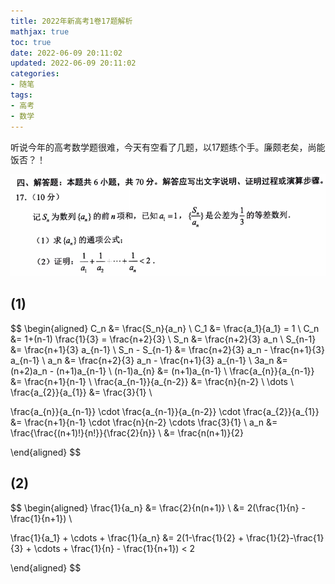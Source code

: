 ```yaml
---
title: 2022年新高考1卷17题解析
mathjax: true
toc: true
date: 2022-06-09 20:11:02
updated: 2022-06-09 20:11:02
categories:
- 随笔
tags:
- 高考
- 数学
---
```

听说今年的高考数学题很难，今天有空看了几题，以17题练个手。廉颇老矣，尚能饭否？！

<!--more-->

![17](./2022年新高考1卷17题解析/17.png)

## (1)

$$
\begin{aligned}
C_n &= \frac{S_n}{a_n} \\
C_1 &= \frac{a_1}{a_1} = 1 \\
C_n &= 1+(n-1) \frac{1}{3} = \frac{n+2}{3} \\
S_n &= \frac{n+2}{3} a_n \\
S_{n-1} &= \frac{n+1}{3} a_{n-1} \\
S_n - S_{n-1} &= \frac{n+2}{3} a_n - \frac{n+1}{3}  a_{n-1} \\
a_n &=  \frac{n+2}{3}  a_n - \frac{n+1}{3}  a_{n-1} \\
3a_n &= (n+2)a_n - (n+1)a_{n-1} \\
(n-1)a_{n} &= (n+1)a_{n-1} \\
\frac{a_{n}}{a_{n-1}} &= \frac{n+1}{n-1} \\
\frac{a_{n-1}}{a_{n-2}} &= \frac{n}{n-2} \\
\dots \\
\frac{a_{2}}{a_{1}} &= \frac{3}{1} \\

\frac{a_{n}}{a_{n-1}} \cdot \frac{a_{n-1}}{a_{n-2}} \cdot \frac{a_{2}}{a_{1}} &= \frac{n+1}{n-1} \cdot \frac{n}{n-2} \cdots \frac{3}{1} \\
a_n &= \frac{\frac{(n+1)!}{n!}}{\frac{2}{n}} \\
&= \frac{n(n+1)}{2}

\end{aligned}
$$

## (2)

$$
\begin{aligned}
\frac{1}{a_n} &= \frac{2}{n(n+1)} \\
&= 2(\frac{1}{n} - \frac{1}{n+1}) \\

\frac{1}{a_1} + \cdots + \frac{1}{a_n} &= 2(1-\frac{1}{2} + \frac{1}{2}-\frac{1}{3} + \cdots + \frac{1}{n} - \frac{1}{n+1}) < 2
 
\end{aligned}
$$